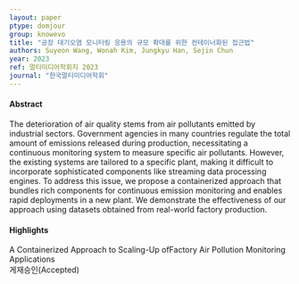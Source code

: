 ```yaml
---
layout: paper
ptype: domjour 
group: knowevo
title: "공장 대기오염 모니터링 응용의 규모 확대를 위한 컨테이너화된 접근법"
authors: Suyeon Wang, Wonah Kim, Jungkyu Han, Sejin Chun
year: 2023
ref: 멀티미디어학회지 2023
journal: "한국멀티미디어학회"
---
```


<h4><span class="badge badge-info">Abstract</span></h4>
The deterioration of air quality stems from air pollutants emitted by industrial sectors. Government agencies in many countries regulate the total amount of emissions released during production, necessitating a continuous monitoring system to measure specific air pollutants. However, the existing systems are tailored to a specific plant, making it difficult to incorporate sophisticated components like streaming data processing engines. To address this issue, we propose a containerized approach that bundles rich components for continuous emission monitoring and enables rapid deployments in a new plant. We demonstrate the effectiveness of our approach using datasets obtained from real-world factory production.

<h4><span class="badge badge-info">Highlights</span></h4>

<div class="alert alert-warning" role="alert">
   A Containerized Approach to Scaling-Up ofFactory Air Pollution Monitoring Applications
</div>

<div class="alert alert-primary" role="alert">
   게재승인(Accepted)
</div>